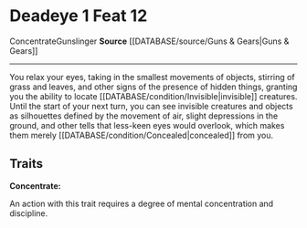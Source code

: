 ﻿---
actions: '[one-action]'
feat: Deadeye
id: '3191'
level: '12'
name: Deadeye
rarity: Common
source: '[[DATABASE/source/Guns & Gears|Guns & Gears]]'
trait:
- '[[DATABASE/trait/Concentrate|Concentrate]]'
- '[[DATABASE/trait/Gunslinger|Gunslinger]]'
type: Feat

---
# Deadeye <span class="action-icon">1</span> <span class="item-type">Feat 12</span>

<span class="item-trait">Concentrate</span><span class="item-trait">Gunslinger</span>
**Source** [[DATABASE/source/Guns & Gears|Guns & Gears]]

---
You relax your eyes, taking in the smallest movements of objects, stirring of grass and leaves, and other signs of the presence of hidden things, granting you the ability to locate [[DATABASE/condition/Invisible|invisible]] creatures. Until the start of your next turn, you can see invisible creatures and objects as silhouettes defined by the movement of air, slight depressions in the ground, and other tells that less-keen eyes would overlook, which makes them merely [[DATABASE/condition/Concealed|concealed]] from you.

## Traits

**Concentrate:**

An action with this trait requires a degree of mental concentration and discipline.